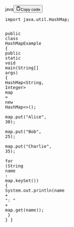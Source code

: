<div class="code_element"><div class="lang_line"><text>java</text><button class="copy_code_button" onclick="CopyCode(this)"><svg style="width: 1.2em;height: 1.2em;" aria-hidden="true" xmlns="http://www.w3.org/2000/svg" fill="none" viewBox="0 0 24 24"><path stroke="currentColor" stroke-linecap="round" stroke-linejoin="round" stroke-width="2" d="M15 4h3a1 1 0 0 1 1 1v15a1 1 0 0 1-1 1H6a1 1 0 0 1-1-1V5a1 1 0 0 1 1-1h3m0 3h6m-5-4v4h4V3h-4Z"/></svg><text>Copy code</text></button></div><div class="code language-java"><div class="highlight"><pre><span></span><span class="kn">import</span><span class="w"> </span><span class="nn">java.util.HashMap</span><span class="p">;</span>

<span class="kd">public</span><span class="w"> </span><span class="kd">class</span> <span class="nc">HashMapExample</span><span class="w"> </span><span class="p">{</span>
<span class="w">    </span><span class="kd">public</span><span class="w"> </span><span class="kd">static</span><span class="w"> </span><span class="kt">void</span><span class="w"> </span><span class="nf">main</span><span class="p">(</span><span class="n">String</span><span class="o">[]</span><span class="w"> </span><span class="n">args</span><span class="p">)</span><span class="w"> </span><span class="p">{</span>
<span class="w">        </span><span class="n">HashMap</span><span class="o">&lt;</span><span class="n">String</span><span class="p">,</span><span class="w"> </span><span class="n">Integer</span><span class="o">&gt;</span><span class="w"> </span><span class="n">map</span><span class="w"> </span><span class="o">=</span><span class="w"> </span><span class="k">new</span><span class="w"> </span><span class="n">HashMap</span><span class="o">&lt;&gt;</span><span class="p">();</span>
<span class="w">        </span><span class="n">map</span><span class="p">.</span><span class="na">put</span><span class="p">(</span><span class="s">&quot;Alice&quot;</span><span class="p">,</span><span class="w"> </span><span class="mi">30</span><span class="p">);</span>
<span class="w">        </span><span class="n">map</span><span class="p">.</span><span class="na">put</span><span class="p">(</span><span class="s">&quot;Bob&quot;</span><span class="p">,</span><span class="w"> </span><span class="mi">25</span><span class="p">);</span>
<span class="w">        </span><span class="n">map</span><span class="p">.</span><span class="na">put</span><span class="p">(</span><span class="s">&quot;Charlie&quot;</span><span class="p">,</span><span class="w"> </span><span class="mi">35</span><span class="p">);</span>
<span class="w">        </span>
<span class="w">        </span><span class="k">for</span><span class="w"> </span><span class="p">(</span><span class="n">String</span><span class="w"> </span><span class="n">name</span><span class="w"> </span><span class="p">:</span><span class="w"> </span><span class="n">map</span><span class="p">.</span><span class="na">keySet</span><span class="p">())</span><span class="w"> </span><span class="p">{</span>
<span class="w">            </span><span class="n">System</span><span class="p">.</span><span class="na">out</span><span class="p">.</span><span class="na">println</span><span class="p">(</span><span class="n">name</span><span class="w"> </span><span class="o">+</span><span class="w"> </span><span class="s">&quot;: &quot;</span><span class="w"> </span><span class="o">+</span><span class="w"> </span><span class="n">map</span><span class="p">.</span><span class="na">get</span><span class="p">(</span><span class="n">name</span><span class="p">));</span>
<span class="w">        </span><span class="p">}</span>
<span class="w">    </span><span class="p">}</span>
<span class="p">}</span>
</pre></div></div></div>